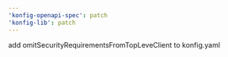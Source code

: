 ```yaml
---
'konfig-openapi-spec': patch
'konfig-lib': patch
---
```


add omitSecurityRequirementsFromTopLeveClient to konfig.yaml
